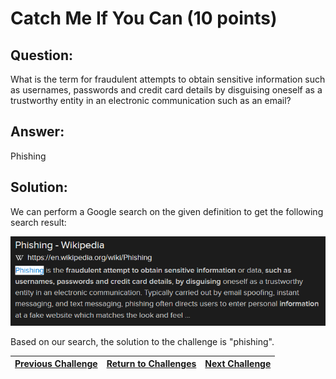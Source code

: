 # Catch Me If You Can (10 points)

## Question:

What is the term for fraudulent attempts to obtain sensitive information such as usernames, passwords and credit card details by disguising oneself as a trustworthy entity in an electronic communication such as an email?

## Answer:

Phishing

## Solution:

We can perform a Google search on the given definition to get the following search result:

[![search-result.png](search-result.png)](https://duckduckgo.com/?q=fraudulent+attempts+to+obtain+sensitive+information+such+as+usernames%2C+passwords+and+credit+card+details+by+disguising+oneself+as+a+trustworthy+entity+in+an+electronic+communication+such+as+an+email&t=ffab&atb=v1-1&ia=web)

Based on our search, the solution to the challenge is "phishing".

| [Previous Challenge](/Challenges/Protect-And-Defend/5/README.md#question) | [Return to Challenges](/Challenges/../../../#modules) | [Next Challenge](/Challenges/Protect-And-Defend/7/README.md#question) |
| :------- | :-----: | ------: |